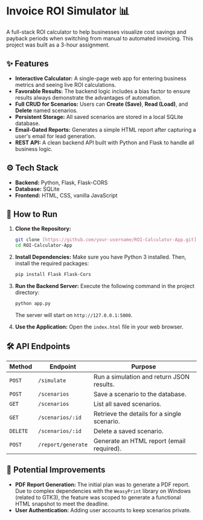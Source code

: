 # Invoice ROI Simulator 📊

A full-stack ROI calculator to help businesses visualize cost savings and payback periods when switching from manual to automated invoicing. This project was built as a 3-hour assignment.



## ✨ Features

- **Interactive Calculator:** A single-page web app for entering business metrics and seeing live ROI calculations.
- **Favorable Results:** The backend logic includes a bias factor to ensure results always demonstrate the advantages of automation.
- **Full CRUD for Scenarios:** Users can **Create (Save)**, **Read (Load)**, and **Delete** named scenarios.
- **Persistent Storage:** All saved scenarios are stored in a local SQLite database.
- **Email-Gated Reports:** Generates a simple HTML report after capturing a user's email for lead generation.
- **REST API:** A clean backend API built with Python and Flask to handle all business logic.

## ⚙️ Tech Stack

- **Backend:** Python, Flask, Flask-CORS
- **Database:** SQLite
- **Frontend:** HTML, CSS, vanilla JavaScript

## 🚀 How to Run

1.  **Clone the Repository:**
    ```bash
    git clone [https://github.com/your-username/ROI-Calculator-App.git](https://github.com/your-username/ROI-Calculator-App.git)
    cd ROI-Calculator-App
    ```

2.  **Install Dependencies:**
    Make sure you have Python 3 installed. Then, install the required packages:
    ```bash
    pip install Flask Flask-Cors
    ```

3.  **Run the Backend Server:**
    Execute the following command in the project directory:
    ```bash
    python app.py
    ```
    The server will start on `http://127.0.0.1:5000`.

4.  **Use the Application:**
    Open the `index.html` file in your web browser.

## 🛠️ API Endpoints

| Method | Endpoint | Purpose |
| --- | --- | --- |
| `POST` | `/simulate` | Run a simulation and return JSON results. |
| `POST` | `/scenarios` | Save a scenario to the database. |
| `GET` | `/scenarios` | List all saved scenarios. |
| `GET` | `/scenarios/:id` | Retrieve the details for a single scenario. |
| `DELETE` | `/scenarios/:id` | Delete a saved scenario. |
| `POST` | `/report/generate` | Generate an HTML report (email required). |

## 📝 Potential Improvements

- **PDF Report Generation:** The initial plan was to generate a PDF report. Due to complex dependencies with the `WeasyPrint` library on Windows (related to GTK3), the feature was scoped to generate a functional HTML snapshot to meet the deadline.
- **User Authentication:** Adding user accounts to keep scenarios private.
